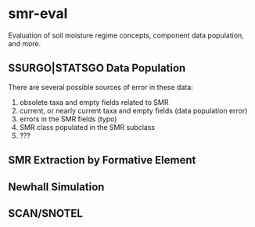 # smr-eval
Evaluation of soil moisture regime concepts, component data population, and more.


## SSURGO|STATSGO Data Population
There are several possible sources of error in these data:

  1. obsolete taxa and empty fields related to SMR
  2. current, or nearly current taxa and empty fields (data population error)
  3. errors in the SMR fields (typo)
  4. SMR class populated in the SMR subclass
  5. ???



## SMR Extraction by Formative Element



## Newhall Simulation


## SCAN/SNOTEL


